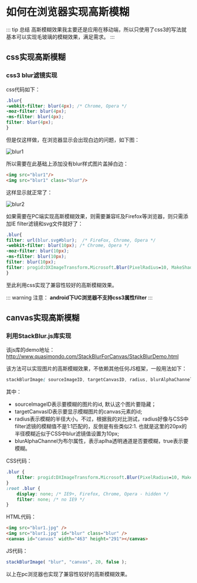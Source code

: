 # 如何在浏览器实现高斯模糊

::: tip 总结
高斯模糊效果我主要还是应用在移动端，所以只使用了css3的写法就基本可以实现毛玻璃的模糊效果，满足需求。
:::

## css实现高斯模糊

### css3 blur滤镜实现

css代码如下：

``` css
.blur{
-webkit-filter: blur(4px); /* Chrome, Opera */
-moz-filter: blur(4px);
-ms-filter: blur(4px);
filter: blur(4px);
}
```

但是仅这样做，在浏览器显示会出现白边的问题，如下图：

 ![blur1](http://7xrkii.com1.z0.glb.clouddn.com/blur1.png)

 所以需要在此基础上添加没有blur样式图片盖掉白边：

``` html
<img src="blur1"/>
<img src="blur1" class="blur"/>
```

这样显示就正常了：

 ![blur2](http://7xrkii.com1.z0.glb.clouddn.com/blur2.png)

 如果需要在PC端实现高斯模糊效果，则需要兼容IE及Firefox等浏览器，则只需添加IE filter滤镜和svg文件就好了：

``` css
.blur{
filter: url(blur.svg#blur);  /* FireFox, Chrome, Opera */
-webkit-filter: blur(10px); /* Chrome, Opera */
-moz-filter: blur(10px);
-ms-filter: blur(10px);
filter: blur(10px);
filter: progid:DXImageTransform.Microsoft.Blur(PixelRadius=10, MakeShadow=false); /* IE6~IE9 */
}
```

至此利用css实现了兼容性较好的高斯模糊效果。

::: warning 注意：
**android下UC浏览器不支持css3属性filter**
:::

## canvas实现高斯模糊

### 利用StackBlur.js库实现

该js库的demo地址：<http://www.quasimondo.com/StackBlurForCanvas/StackBlurDemo.html>

该方法可以实现图片的高斯模糊效果，不依赖其他任何JS框架，一般用法如下：

``` css
stackBlurImage( sourceImageID, targetCanvasID, radius, blurAlphaChannel );
```

其中：

* sourceImageID表示要模糊的图片的id, 默认这个图片要隐藏；
* targetCanvasID表示要显示模糊图片的canvas元素的id;
* radius表示模糊的半径大小。不过，根据我的对比测试，radius好像与CSS中filter滤镜的模糊值不是1:1匹配的，反倒是有些类似2:1. 也就是这里的20px的半径模糊近似于CSS中blur滤镜值设置为10px;
* blurAlphaChannel为布尔属性，表示aplha透明通道是否要模糊，true表示要模糊。

CSS代码：

``` css
.blur {
    filter: progid:DXImageTransform.Microsoft.Blur(PixelRadius=10, MakeShadow=false); /* IE6~IE9 */
}
:root .blur {
    display: none; /* IE9+, Firefox, Chrome, Opera - hidden */
    filter: none; /* no IE9 */
}
```

HTML代码：

``` html
<img src="blur1.jpg" />
<img src="blur1.jpg" id="blur" class="blur" />
<canvas id="canvas" width="463" height="291"></canvas>
```

JS代码：

``` js
stackBlurImage( "blur", "canvas", 20, false );
```

以上在pc浏览器也实现了兼容性较好的高斯模糊效果。
